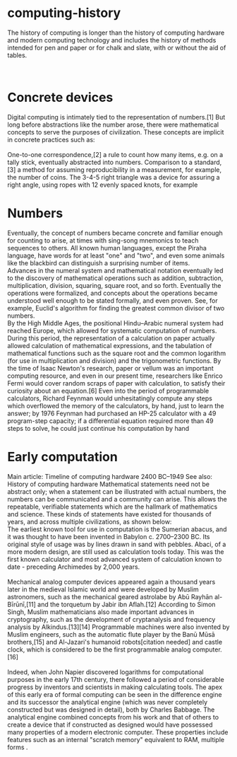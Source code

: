 <html>
  <head>
    <body>
      <h1>computing-history</h1>
      <p>The history of computing is longer than the history of computing hardware and modern computing technology and includes the history of methods intended for pen and paper or for chalk and slate, with or without the aid of tables.</p><br>
      <h1>Concrete devices</h1>
      <p>Digital computing is intimately tied to the representation of numbers.[1] But long before abstractions like the number arose, there were mathematical concepts to serve the purposes of civilization. These concepts are implicit in concrete practices such as: <br><br>
        One-to-one correspondence,[2] a rule to count how many items, e.g. on a tally stick, eventually abstracted into numbers. Comparison to a standard,[3] a method for assuming reproducibility in a measurement, for example, the number of coins. The 3-4-5 right triangle was a device for assuring a right angle, using ropes with 12 evenly spaced knots, for example </p>
      <h1>Numbers</h1>
      <p>Eventually, the concept of numbers became concrete and familiar enough for counting to arise, at times with sing-song mnemonics to teach sequences to others. All known human languages, except the Piraha language, have words for at least "one" and "two", and even some animals like the blackbird can distinguish a surprising number of items.<br>
        Advances in the numeral system and mathematical notation eventually led to the discovery of mathematical operations such as addition, subtraction, multiplication, division, squaring, square root, and so forth. Eventually the operations were formalized, and concepts about the operations became understood well enough to be stated formally, and even proven. See, for example, Euclid's algorithm for finding the greatest common divisor of two numbers.<br>
        By the High Middle Ages, the positional Hindu–Arabic numeral system had reached Europe, which allowed for systematic computation of numbers. During this period, the representation of a calculation on paper actually allowed calculation of mathematical expressions, and the tabulation of mathematical functions such as the square root and the common logarithm (for use in multiplication and division) and the trigonometric functions. By the time of Isaac Newton's research, paper or vellum was an important computing resource, and even in our present time, researchers like Enrico Fermi would cover random scraps of paper with calculation, to satisfy their curiosity about an equation.[6] Even into the period of programmable calculators, Richard Feynman would unhesitatingly compute any steps which overflowed the memory of the calculators, by hand, just to learn the answer; by 1976 Feynman had purchased an HP-25 calculator with a 49 program-step capacity; if a differential equation required more than 49 steps to solve, he could just continue his computation by hand</p>
      <h1>Early computation</h1>
      <p>Main article: Timeline of computing hardware 2400 BC–1949 See also: History of computing hardware Mathematical statements need not be abstract only; when a statement can be illustrated with actual numbers, the numbers can be communicated and a community can arise. This allows the repeatable, verifiable statements which are the hallmark of mathematics and science. These kinds of statements have existed for thousands of years, and across multiple civilizations, as shown below:<br>
        The earliest known tool for use in computation is the Sumerian abacus, and it was thought to have been invented in Babylon c. 2700–2300 BC. Its original style of usage was by lines drawn in sand with pebbles. Abaci, of a more modern design, are still used as calculation tools today. This was the first known calculator and most advanced system of calculation known to date - preceding Archimedes by 2,000 years.<br><br>
        Mechanical analog computer devices appeared again a thousand years later in the medieval Islamic world and were developed by Muslim astronomers, such as the mechanical geared astrolabe by Abū Rayhān al-Bīrūnī,[11] and the torquetum by Jabir ibn Aflah.[12] According to Simon Singh, Muslim mathematicians also made important advances in cryptography, such as the development of cryptanalysis and frequency analysis by Alkindus.[13][14] Programmable machines were also invented by Muslim engineers, such as the automatic flute player by the Banū Mūsā brothers,[15] and Al-Jazari's humanoid robots[citation needed] and castle clock, which is considered to be the first programmable analog computer.[16]<br><br>
        Indeed, when John Napier discovered logarithms for computational purposes in the early 17th century, there followed a period of considerable progress by inventors and scientists in making calculating tools. The apex of this early era of formal computing can be seen in the difference engine and its successor the analytical engine (which was never completely constructed but was designed in detail), both by Charles Babbage. The analytical engine combined concepts from his work and that of others to create a device that if constructed as designed would have possessed many properties of a modern electronic computer. These properties include features such as an internal "scratch memory" equivalent to RAM, multiple forms .</p><br>


      
